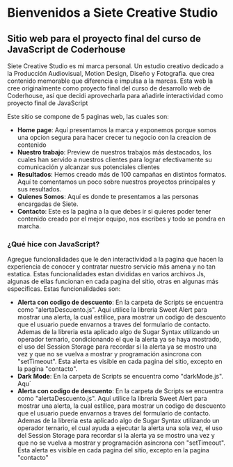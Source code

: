 # Bienvenidos a Siete Creative Studio
## Sitio web para el proyecto final del curso de JavaScript de Coderhouse
Siete Creative Studio es mi marca personal. Un estudio creativo dedicado a la Producción Audiovisual, Motion Design, Diseño y Fotografia. que crea contenido memorable que diferencia e impulsa a la marcas.
Esta web la cree originalmente como proyecto final del curso de desarrollo web de Coderhouse, así que decidi aprovecharla para añadirle interactividad como proyecto final de JavaScript

Este sitio se compone de 5 paginas web, las cuales son: 
- **Home page**: Aquí presentamos la marca y exponemos porque somos una opcion segura para hacer crecer tu negocio con la creacion de contenido
- **Nuestro trabajo**: Preview de nuestros trabajos más destacados, los cuales han servido a nuestros clientes para lograr efectivamente su comunicación y alcanzar sus potenciales clientes
- **Resultados**: Hemos creado más de 100 campañas en distintos formatos. Aquí te comentamos un poco sobre nuestros proyectos principales y sus resultados.
- **Quienes Somos**: Aquí es donde te presentamos a las personas encargadas de Siete.
- **Contacto**: Este es la pagina a la que debes ir si quieres poder tener contenido creado por el mejor equipo, nos escribes y todo se pondra en marcha.

### ¿Qué hice con JavaScript?
Agregue funcionalidades que le den interactividad a la pagina que hacen la experiencia de conocer y contratar nuestro servicio más amena y no tan estatica. Estas funcionalidades estan divididas en varios archivos Js, algunas de ellas funcionan en cada pagina del sitio, otras en algunas más especificas. Estas funcionalidades son: 
- **Alerta con codigo de descuento**: En la carpeta de Scripts se encuentra como "alertaDescuento.js". Aquí utilice la libreria Sweet Alert para mostrar una alerta, la cual estilice, para mostrar un codigo de descuento que el usuario puede envarnos a traves del formulario de contacto. Ademas de la libreria esta aplicado algo de Sugar Syntax utilizando un operador ternario, condicionando el que la alerta ya se haya mostrado, el uso del Session Storage para recordar si la alerta ya se mostro una vez y que no se vuelva a mostrar y programación asincrona con "setTimeout". Esta alerta es visible en cada pagina del sitio, excepto en la pagina "contacto".
- **Dark Mode**: En la carpeta de Scripts se encuentra como "darkMode.js". Aqu´
- **Alerta con codigo de descuento**: En la carpeta de Scripts se encuentra como "alertaDescuento.js". Aquí utilice la libreria Sweet Alert para mostrar una alerta, la cual estilice, para mostrar un codigo de descuento que el usuario puede envarnos a traves del formulario de contacto. Ademas de la libreria esta aplicado algo de Sugar Syntax utilizando un operador ternario, el cual ayuda a ejecutar la alerta una sola vez, el uso del Session Storage para recordar si la alerta ya se mostro una vez y que no se vuelva a mostrar y programación asincrona con "setTimeout". Esta alerta es visible en cada pagina del sitio, excepto en la pagina "contacto"
